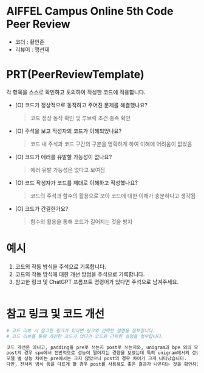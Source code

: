 # AIFFEL Campus Online 5th Code Peer Review
- 코더 : 황인준
- 리뷰어 : 맹선재


# PRT(PeerReviewTemplate) 
각 항목을 스스로 확인하고 토의하여 작성한 코드에 적용합니다.

- [O] 코드가 정상적으로 동작하고 주어진 문제를 해결했나요?
  > 코드 정상 동작 확인 및 루브릭 조건 충족 확인
- [O] 주석을 보고 작성자의 코드가 이해되었나요?
  > 코드 내 주석과 코드 구간의 구분을 명확하게 하여 이해에 어려움이 없었음
- [O] 코드가 에러를 유발할 가능성이 없나요?
  > 에러 유발 가능성은 없다고 보여짐
- [O] 코드 작성자가 코드를 제대로 이해하고 작성했나요?
  > 코드의 주석과 함수의 활용으로 보아 코드에 대한 이해가 충분하다고 생각됨
- [O] 코드가 간결한가요?
  > 함수의 활용을 통해 코드가 길어지는 것을 방지

# 예시
1. 코드의 작동 방식을 주석으로 기록합니다.
2. 코드의 작동 방식에 대한 개선 방법을 주석으로 기록합니다.
3. 참고한 링크 및 ChatGPT 프롬프트 명령어가 있다면 주석으로 남겨주세요.
```python

```

# 참고 링크 및 코드 개선
```python
# 코드 리뷰 시 참고한 링크가 있다면 링크와 간략한 설명을 첨부합니다.
# 코드 리뷰를 통해 개선한 코드가 있다면 코드와 간략한 설명을 첨부합니다.

코드 개선은 아니고, padding을 pre로 쓰는지 post로 쓰는지와, unigram과 bpe 외의 모델 (char, word) 사용 시 결과에 영향이 있어 첨언드립니다.
post의 경우 spm에서 전반적으로 성능이 떨어지는 경향을 보였는데 특히 unigram에서의 성능 하락이 두드러졌습니다.
모델 별 성능 차이는 pre에서는 크지 않았으나 post의 경우 차이가 크게 나타났습니다.
다만, 전처리 방식 등을 다르게 할 경우 post를 사용해도 좋은 결과가 나온다는 것을 확인하였기 때문에, 전처리를 잘 해둘 경우 padding의 영향이 크지 않은 것으로 보입니다.
```
